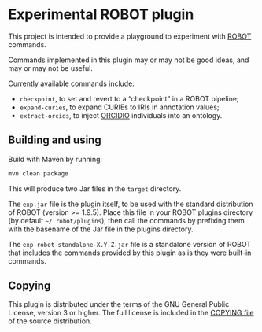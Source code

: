Experimental ROBOT plugin
=========================

This project is intended to provide a playground to experiment with
[ROBOT](http://robot.obolibrary.org/) commands.

Commands implemented in this plugin may or may not be good ideas, and
may or may not be useful.

Currently available commands include:

* `checkpoint`, to set and revert to a “checkpoint” in a ROBOT pipeline;
* `expand-curies`, to expand CURIEs to IRIs in annotation values;
* `extract-orcids`, to inject [ORCIDIO](https://w3id.org/orcidio/orcidio.owl)
  individuals into an ontology.

Building and using
------------------
Build with Maven by running:

```sh
mvn clean package
```

This will produce two Jar files in the `target` directory.

The `exp.jar` file is the plugin itself, to be used with the standard
distribution of ROBOT (version >= 1.9.5). Place this file in your ROBOT
plugins directory (by default `~/.robot/plugins`), then call the
commands by prefixing them with the basename of the Jar file in the
plugins directory.

The `exp-robot-standalone-X.Y.Z.jar` file is a standalone version of
ROBOT that includes the commands provided by this plugin as is they were
built-in commands.

Copying
-------
This plugin is distributed under the terms of the GNU General Public
License, version 3 or higher. The full license is included in the
[COPYING file](COPYING) of the source distribution.
